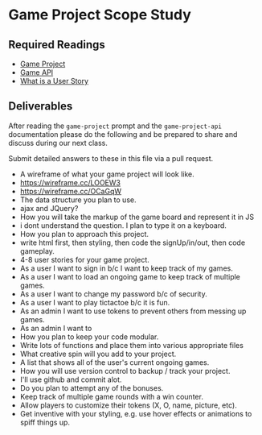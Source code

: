 # Game Project Scope Study

## Required Readings

-   [Game Project](https://github.com/ga-wdi-boston/game-project)
-   [Game API](https://github.com/ga-wdi-boston/game-project-api)
-   [What is a User Story](http://searchsoftwarequality.techtarget.com/definition/user-story)

## Deliverables

After reading the `game-project` prompt and the `game-project-api` documentation
please do the following and be prepared to share and discuss during our next
class.

Submit detailed answers to these in this file via a pull request.

-   A wireframe of what your game project will look like.
  - https://wireframe.cc/LOOEW3
  - https://wireframe.cc/OCaGqW
-   The data structure you plan to use.
  - ajax and JQuery?
-   How you will take the markup of the game board and represent it in JS
  - i dont understand the question. I plan to type it on a keyboard.
-   How you plan to approach this project.
  - write html first, then styling, then code the signUp/in/out, then code gameplay.
-   4-8 user stories for your game project.
  - As a user I want to sign in b/c I want to keep track of my games.
  - As a user I want to load an ongoing game to keep track of multiple games.
  - As a user I want to change my password b/c of security.
  - As a user I want to play tictactoe b/c it is fun.
  - As an admin I want to use tokens to prevent others from messing up games.
  - As an admin I want to
-   How you plan to keep your code modular.
  - Write lots of functions and place them into various appropriate files
-   What creative spin will you add to your project.
  - A list that shows all of the user's current ongoing games.
-   How you will use version control to backup / track your project.
  - I'll use github and commit alot.
-   Do you plan to attempt any of the bonuses.
  - Keep track of multiple game rounds with a win counter.
  - Allow players to customize their tokens (X, O, name, picture, etc).
  - Get inventive with your styling, e.g. use hover effects or animations to spiff things up.

